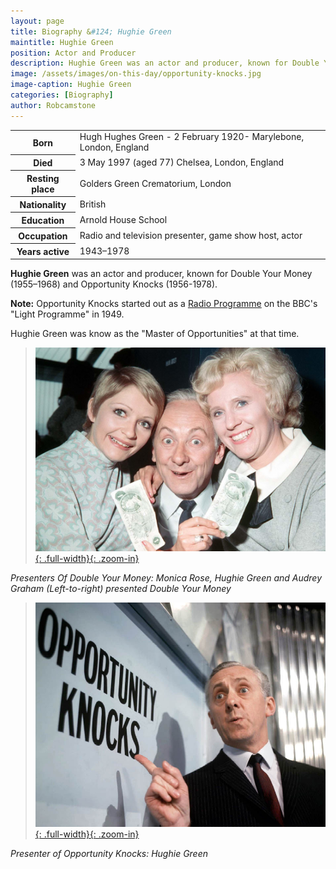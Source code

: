 ```yaml
---
layout: page
title: Biography &#124; Hughie Green
maintitle: Hughie Green
position: Actor and Producer
description: Hughie Green was an actor and producer, known for Double Your Money (1955–1968) and Opportunity Knocks (1956-1978).
image: /assets/images/on-this-day/opportunity-knocks.jpg
image-caption: Hughie Green
categories: [Biography]
author: Robcamstone
---
```


<table>
<tr><th>Born</th><td>Hugh Hughes Green - 2 February 1920- Marylebone, London, England</td></tr>
<tr><th>Died</th><td>3 May 1997 (aged 77) Chelsea, London, England</td></tr>
<tr><th>Resting place</th><td>Golders Green Crematorium, London</td></tr>
<tr><th>Nationality</th><td>British</td></tr>
<tr><th>Education</th><td>Arnold House School</td></tr>
<tr><th>Occupation</th><td>Radio and television presenter, game show host, actor</td></tr>
<tr><th>Years active</th><td>1943–1978</td></tr>
</table>

**Hughie Green** was an actor and producer, known for Double Your Money (1955–1968) and Opportunity Knocks (1956-1978).

**Note:** Opportunity Knocks started out as a [Radio Programme](http://genome.ch.bbc.co.uk/search/0/20?q=Opportunity+Knocks&svc=9371580#search) on the BBC's "Light Programme" in 1949.

Hughie Green was know as the "Master of Opportunities" at that time.

> [![Presenters Of Double Your Money: Monica Rose, Hughie Green and Audrey Graham (Left-to-right) presented Double Your Money](/assets/images/on-this-day/monica-rose-hughie-green-and-audrey-graham-left-to-right-presented-double-your-money.jpg "Presenters Of Double Your Money: Monica Rose, Hughie Green and Audrey Graham (Left-to-right)"){: .full-width}{: .zoom-in}](/assets/images/on-this-day/monica-rose-hughie-green-and-audrey-graham-left-to-right-presented-double-your-money.jpg)

<cite>Presenters Of Double Your Money: Monica Rose, Hughie Green and Audrey Graham (Left-to-right) presented Double Your Money</cite>
>
> [![Presenter of Opportunity Knocks: Hughie Green](/assets/images/on-this-day/opportunity-knocks.jpg "Presenter of Opportunity Knocks: Hughie Green"){: .full-width}{: .zoom-in}](/assets/images/on-this-day/opportunity-knocks.jpg)

<cite>Presenter of Opportunity Knocks: Hughie Green</cite>

